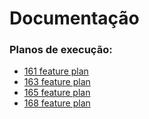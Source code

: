 # Documentação

### Planos de execução:









<!-- A lista abaixo será gerada automaticamente -->
- [161 feature plan](pr/161_feature_plan.md)
- [163 feature plan](pr/163_feature_plan.md)
- [165 feature plan](pr/165_feature_plan.md)
- [168 feature plan](pr/168_feature_plan.md)
